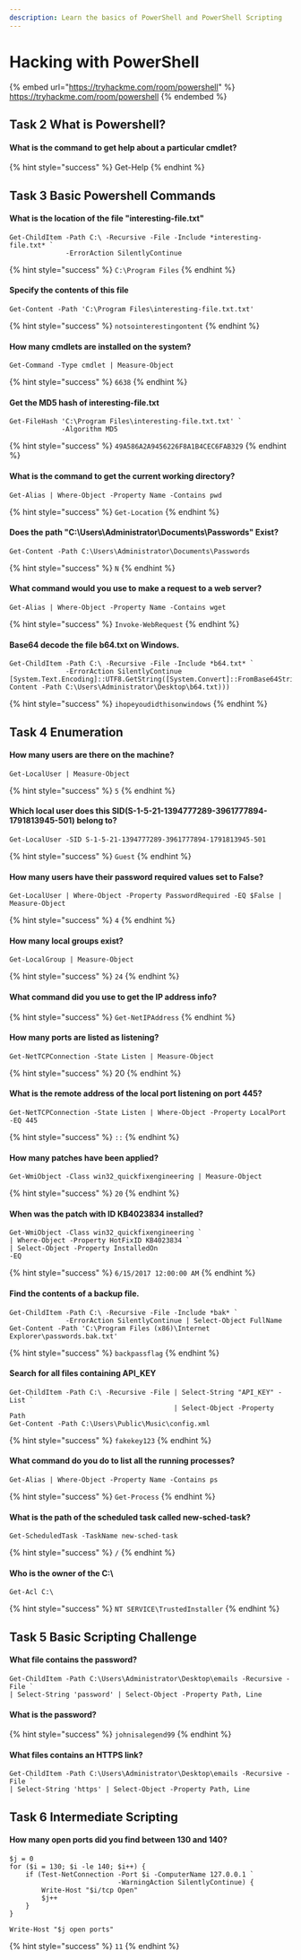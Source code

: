```yaml
---
description: Learn the basics of PowerShell and PowerShell Scripting
---
```


# Hacking with PowerShell

{% embed url="https://tryhackme.com/room/powershell" %}
https://tryhackme.com/room/powershell
{% endembed %}

## Task 2 What is Powershell?

#### What is the command to get help about a particular cmdlet?

{% hint style="success" %}
Get-Help
{% endhint %}

## Task 3 Basic Powershell Commands

#### What is the location of the file "interesting-file.txt"

```
Get-ChildItem -Path C:\ -Recursive -File -Include *interesting-file.txt* `
              -ErrorAction SilentlyContinue
```

{% hint style="success" %}
`C:\Program Files`
{% endhint %}

#### Specify the contents of this file

```
Get-Content -Path 'C:\Program Files\interesting-file.txt.txt'
```

{% hint style="success" %}
`notsointerestingontent`
{% endhint %}

#### How many cmdlets are installed on the system?

```
Get-Command -Type cmdlet | Measure-Object
```

{% hint style="success" %}
`6638`
{% endhint %}

#### Get the MD5 hash of interesting-file.txt

```
Get-FileHash 'C:\Program Files\interesting-file.txt.txt' `
             -Algorithm MD5
```

{% hint style="success" %}
`49A586A2A9456226F8A1B4CEC6FAB329`
{% endhint %}

#### What is the command to get the current working directory?

```
Get-Alias | Where-Object -Property Name -Contains pwd
```

{% hint style="success" %}
`Get-Location`
{% endhint %}

#### Does the path "C:\Users\Administrator\Documents\Passwords" Exist?

```
Get-Content -Path C:\Users\Administrator\Documents\Passwords
```

{% hint style="success" %}
`N`
{% endhint %}

#### What command would you use to make a request to a web server?

```
Get-Alias | Where-Object -Property Name -Contains wget
```

{% hint style="success" %}
`Invoke-WebRequest`
{% endhint %}

#### Base64 decode the file b64.txt on Windows.&#x20;

```
Get-ChildItem -Path C:\ -Recursive -File -Include *b64.txt* `
              -ErrorAction SilentlyContinue
[System.Text.Encoding]::UTF8.GetString([System.Convert]::FromBase64String((Get-Content -Path C:\Users\Administrator\Desktop\b64.txt)))
```

{% hint style="success" %}
`ihopeyoudidthisonwindows`
{% endhint %}

## Task 4 Enumeration

#### How many users are there on the machine?

```
Get-LocalUser | Measure-Object
```

{% hint style="success" %}
`5`
{% endhint %}

#### Which local user does this SID(S-1-5-21-1394777289-3961777894-1791813945-501) belong to?

```
Get-LocalUser -SID S-1-5-21-1394777289-3961777894-1791813945-501
```

{% hint style="success" %}
`Guest`
{% endhint %}

#### How many users have their password required values set to False?

```
Get-LocalUser | Where-Object -Property PasswordRequired -EQ $False | Measure-Object
```

{% hint style="success" %}
`4`
{% endhint %}

#### How many local groups exist?

```
Get-LocalGroup | Measure-Object
```

{% hint style="success" %}
`24`
{% endhint %}

#### What command did you use to get the IP address info?

{% hint style="success" %}
`Get-NetIPAddress`
{% endhint %}

#### How many ports are listed as listening?

```
Get-NetTCPConnection -State Listen | Measure-Object
```

{% hint style="success" %}
20
{% endhint %}

#### What is the remote address of the local port listening on port 445?

```
Get-NetTCPConnection -State Listen | Where-Object -Property LocalPort -EQ 445
```

{% hint style="success" %}
`::`
{% endhint %}

#### How many patches have been applied?

```
Get-WmiObject -Class win32_quickfixengineering | Measure-Object
```

{% hint style="success" %}
`20`
{% endhint %}

#### When was the patch with ID KB4023834 installed?

```
Get-WmiObject -Class win32_quickfixengineering `
| Where-Object -Property HotFixID KB4023834 `
| Select-Object -Property InstalledOn                                                                -EQ
```

{% hint style="success" %}
`6/15/2017 12:00:00 AM`
{% endhint %}

#### Find the contents of a backup file.

```
Get-ChildItem -Path C:\ -Recursive -File -Include *bak* `
              -ErrorAction SilentlyContinue | Select-Object FullName 
Get-Content -Path 'C:\Program Files (x86)\Internet Explorer\passwords.bak.txt'
```

{% hint style="success" %}
`backpassflag`
{% endhint %}

#### Search for all files containing API\_KEY

```
Get-ChildItem -Path C:\ -Recursive -File | Select-String "API_KEY" -List ` 
                                         | Select-Object -Property Path
Get-Content -Path C:\Users\Public\Music\config.xml
```

{% hint style="success" %}
`fakekey123`
{% endhint %}

#### What command do you do to list all the running processes?

```
Get-Alias | Where-Object -Property Name -Contains ps
```

{% hint style="success" %}
`Get-Process`
{% endhint %}

#### What is the path of the scheduled task called new-sched-task?

```
Get-ScheduledTask -TaskName new-sched-task
```

{% hint style="success" %}
`/`
{% endhint %}

#### Who is the owner of the C:\\

```
Get-Acl C:\
```

{% hint style="success" %}
`NT SERVICE\TrustedInstaller`
{% endhint %}

## Task 5 Basic Scripting Challenge

#### What file contains the password?

```
Get-ChildItem -Path C:\Users\Administrator\Desktop\emails -Recursive -File `
| Select-String 'password' | Select-Object -Property Path, Line
```

#### What is the password?

{% hint style="success" %}
`johnisalegend99`
{% endhint %}

#### What files contains an HTTPS link?

```
Get-ChildItem -Path C:\Users\Administrator\Desktop\emails -Recursive -File `
| Select-String 'https' | Select-Object -Property Path, Line
```

## Task 6 Intermediate Scripting

#### How many open ports did you find between 130 and 140?

```
$j = 0
for ($i = 130; $i -le 140; $i++) {
    if (Test-NetConnection -Port $i -ComputerName 127.0.0.1 `
                           -WarningAction SilentlyContinue) {
        Write-Host "$i/tcp Open"
        $j++
    }
}

Write-Host "$j open ports"
```

{% hint style="success" %}
`11`
{% endhint %}
